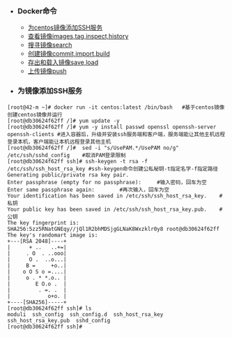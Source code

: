 + ### Docker命令
    + [为centos镜像添加SSH服务](#为镜像添加SSH服务)
    + [查看镜像images,tag,inspect,history](#查看镜像)
    + [搜寻镜像search](#搜寻镜像)
    + [创建镜像commit,import,build](#创建镜像)
    + [存出和载入镜像save,load](#存出和载入镜像)
    + [上传镜像push](#上传镜像)	
+ ### 为镜像添加SSH服务
```
[root@42-m ~]# docker run -it centos:latest /bin/bash	#基于centos镜像创建centos镜像并运行
[root@db30624f62ff /]# yum update -y
[root@db30624f62ff /]# yum -y install passwd openssl openssh-server  openssh-clients #进入容器后，升级并安装ssh服务端和客户端，服务端能让其他主机远程登录本机，客户端能让本机远程登录其他主机
[root@db30624f62ff /]#  sed -i "s/UsePAM.*/UsePAM no/g" /etc/ssh/sshd_config	#取消PAM登录限制
[root@db30624f62ff ssh]# ssh-keygen -t rsa -f /etc/ssh/ssh_host_rsa_key	#ssh-keygen命令创建公私秘钥-t指定名字-f指定路径
Generating public/private rsa key pair.
Enter passphrase (empty for no passphrase): 	#输入密码，回车为空
Enter same passphrase again: 		#再次输入，回车为空
Your identification has been saved in /etc/ssh/ssh_host_rsa_key.	#私钥
Your public key has been saved in /etc/ssh/ssh_host_rsa_key.pub.	#公钥
The key fingerprint is:
SHA256:5zz5RNatGNEqy//jQl1R2bhMDSjgGLNaK8Wxzklr0y8 root@db30624f62ff
The key's randomart image is:
+---[RSA 2048]----+
|      + ..   ..+=|
|     . O  . ..ooo|
|      O .  ..o...|
|     B =     +o..|
|    o O S o =....|
|     o . * *.o.. |
|        E O.o .  |
|         . =. .  |
|            o+o. |
+----[SHA256]-----+
[root@db30624f62ff ssh]# ls
moduli	ssh_config  ssh_config.d  ssh_host_rsa_key  ssh_host_rsa_key.pub  sshd_config
[root@db30624f62ff ssh]#
```